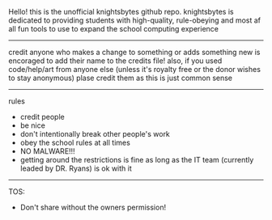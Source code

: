 Hello! this is the unofficial knightsbytes github repo.
knightsbytes is dedicated to providing students with high-quality, rule-obeying and most af all fun tools to use to expand the school computing experience

--------------------------
credit
anyone who makes a change to something or adds something new is encoraged to add their name to the credits file!
also, if you used code/help/art from anyone else (unless it's royalty free or the donor wishes to stay anonymous) plase credit them as this is just common sense

--------------------------
rules
- credit people
- be nice
- don't intentionally break other people's work
- obey the school rules at all times
- NO MALWARE!!!
- getting around the restrictions is fine as long as the IT team (currently leaded by DR. Ryans) is ok with it
------------------------
TOS:
- Don't share without the owners permission!
